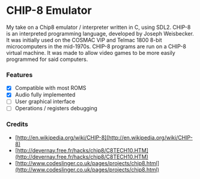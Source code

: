 # CHIP-8 Emulator

My take on a Chip8 emulator / interpreter written in C, using SDL2. CHIP-8 is an interpreted programming language, developed by Joseph Weisbecker. It was initially used on the COSMAC VIP and Telmac 1800 8-bit microcomputers in the mid-1970s. CHIP-8 programs are run on a CHIP-8 virtual machine. It was made to allow video games to be more easily programmed for said computers.

### Features

- [x] Compatible with most ROMS
- [x] Audio fully implemented
- [ ] User graphical interface
- [ ] Operations / registers debugging

### Credits

- [http://en.wikipedia.org/wiki/CHIP-8](http://en.wikipedia.org/wiki/CHIP-8)
- [http://devernay.free.fr/hacks/chip8/C8TECH10.HTM](http://devernay.free.fr/hacks/chip8/C8TECH10.HTM)
- [http://www.codeslinger.co.uk/pages/projects/chip8.html](http://www.codeslinger.co.uk/pages/projects/chip8.html)
